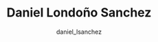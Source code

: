 ---
layout: author
title: "Daniel Londoño Sanchez"
author: daniel_lsanchez
permalink: /blog/authors/daniel_lsanchez/
---